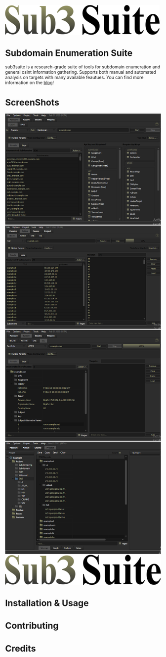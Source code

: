 <img src="docs/images/sub3suite.png" width=500/>

# Subdomain Enumeration Suite
sub3suite is a research-grade suite of tools for subdomain enumeration and general osint information gathering. Supports both
manual and automated analysis on targets with many available feautues. You can find more information on the [blog](https://3nock.github.io)!

# ScreenShots
<img src="docs/images/screenshot_osint.png"/>
<img src="docs/images/screenshot_brute.png"/>
<img src="docs/images/screenshot_ssl.png"/>
<img src="docs/images/screenshot_project.png"/>
<img src="docs/images/sub3suite.png"/>

# Installation & Usage

# Contributing

# Credits
